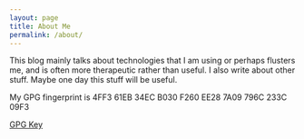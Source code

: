 ```yaml
---
layout: page
title: About Me
permalink: /about/
---
```


This blog mainly talks about technologies that I am using or perhaps flusters me, and is often more therapeutic rather than useful. I also write about other stuff. Maybe one day this stuff will be useful.

My GPG fingerprint is 4FF3 61EB 34EC B030 F260  EE28 7A09 796C 233C 09F3

[GPG Key]

 [GPG Key]: publickey.txt

